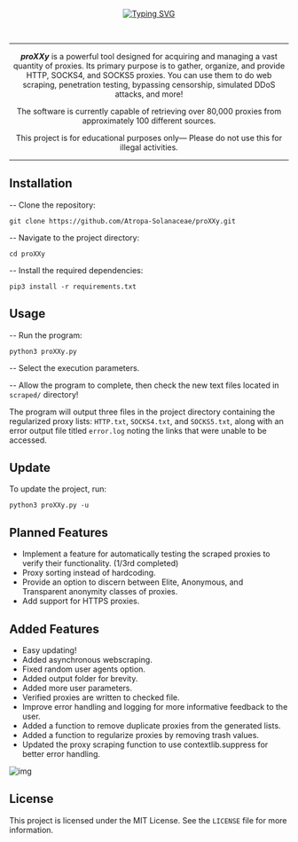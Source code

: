 <a name="readme-top"></a>

<div align="center">

  [![Typing SVG](https://readme-typing-svg.demolab.com?font=Fira+Code&weight=200&size=98&duration=2000&pause=2000&color=831ACB&center=true&vCenter=true&width=1000&height=150&lines=————proXXy————)](https://git.io/typing-svg)

  <!-- BANNER -->
  <br />
  
 ---
***proXXy*** is a powerful tool designed for acquiring and managing a vast quantity of proxies. Its primary purpose is to gather, organize, and provide HTTP, SOCKS4, and SOCKS5 proxies. You can use them to do web scraping, penetration testing, bypassing censorship, simulated DDoS attacks, and more!

The software is currently capable of retrieving over 80,000 proxies from approximately 100 different sources.

  This project is for educational purposes only— Please do not use this for illegal activities.
</div>

---

## Installation
-- Clone the repository:
```
git clone https://github.com/Atropa-Solanaceae/proXXy.git
```
-- Navigate to the project directory:
```
cd proXXy
```
-- Install the required dependencies:
```
pip3 install -r requirements.txt
```
## Usage
-- Run the program:
```
python3 proXXy.py
```
-- Select the execution parameters.

-- Allow the program to complete, then check the new text files located in `scraped/` directory!

The program will output three files in the project directory containing the regularized proxy lists: `HTTP.txt`, `SOCKS4.txt`, and `SOCKS5.txt`, along with an error output file titled `error.log` noting the links that were unable to be accessed.

## Update
To update the project, run:
```
python3 proXXy.py -u 
```

## Planned Features 
- Implement a feature for automatically testing the scraped proxies to verify their functionality. (1/3rd completed) 
- Proxy sorting instead of hardcoding.
- Provide an option to discern between Elite, Anonymous, and Transparent anonymity classes of proxies.
- Add support for HTTPS proxies.

## Added Features
- Easy updating!
- Added asynchronous webscraping.
- Fixed random user agents option.
- Added output folder for brevity.
- Added more user parameters.
- Verified proxies are written to checked file.
- Improve error handling and logging for more informative feedback to the user.
- Added a function to remove duplicate proxies from the generated lists.
- Added a function to regularize proxies by removing trash values.
- Updated the proxy scraping function to use contextlib.suppress for better error handling.

![img](https://user-images.githubusercontent.com/89823371/236451862-0060cf19-ed95-45d2-ad9b-0964545a3b26.png)

## License
This project is licensed under the MIT License. See the `LICENSE` file for more information.
